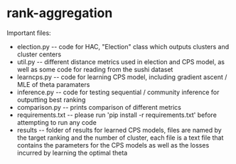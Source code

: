 # rank-aggregation


Important files: 

* election.py -- code for HAC, "Election" class which outputs clusters and cluster centers
* util.py -- different distance metrics used in election and CPS model, as well as some 
  code for reading from the sushi dataset
* learncps.py -- code for learning CPS model, including gradient ascent / MLE of theta paramaters
* inference.py -- code for testing sequential / community inference for outputting best ranking
* comparison.py -- prints comparison of different metrics 
* requirements.txt -- please run 'pip install -r requirements.txt' before attempting to run any code
* results -- folder of results for learned CPS models, files are named by the target ranking and the
  number of cluster, each file is a text file that contains the parameters for the CPS models
  as well as the losses incurred by learning the optimal theta
  

